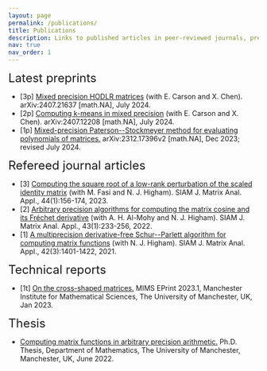 ```yaml
---
layout: page
permalink: /publications/
title: Publications
description: Links to published articles in peer-reviewed journals, preprints, and PhD thesis.
nav: true
nav_order: 1
---
```


<font size="5">Latest preprints</font>

<ul>

<li> [3p] <a href="https://arxiv.org/abs/2407.21637">Mixed precision HODLR matrices</a> (with E. Carson and X. Chen). arXiv:2407.21637 [math.NA], July 2024.</li>

<li> [2p] <a href="https://arxiv.org/abs/2407.12208">Computing k-means in mixed precision</a> (with E. Carson and X. Chen). arXiv:2407.12208 [math.NA], July 2024.</li>

<li> [1p] <a href="https://arxiv.org/abs/2312.17396v2">Mixed-precision Paterson--Stockmeyer method for evaluating polynomials of matrices.</a> arXiv:2312.17396v2 [math.NA], Dec 2023; revised July 2024.</li>


</ul>

<font size="5">Refereed journal articles</font>

<ul>

<li> [3] <a href="https://epubs.siam.org/doi/10.1137/22M1471559">Computing the square root of a low-rank perturbation of the scaled identity matrix</a> (with M. Fasi and N. J. Higham). SIAM J. Matrix Anal. Appl., 44(1):156-174, 2023.</li>

<li> [2] <a href="https://epubs.siam.org/doi/10.1137/21M1441043">Arbitrary precision algorithms for computing the matrix cosine and its Fréchet derivative</a> (with A. H. Al-Mohy and N. J. Higham). SIAM J. Matrix Anal. Appl., 43(1):233-256, 2022.</li>

<li> [1] <a href="https://epubs.siam.org/doi/10.1137/20M1365326">A multiprecision derivative-free Schur--Parlett algorithm for computing matrix functions</a> (with N. J. Higham). SIAM J. Matrix Anal. Appl., 42(3):1401-1422, 2021.</li>

</ul>

<font size="5">Technical reports</font>

<ul>

<li> [1t] <a href="https://eprints.maths.manchester.ac.uk/2883/">On the cross-shaped matrices.</a> MIMS EPrint 2023.1, Manchester Institute for Mathematical Sciences, The University of Manchester, UK, Jan 2023.</li>

</ul>

<font size="5">Thesis</font>

<ul>

<li> <a href="https://research.manchester.ac.uk/en/studentTheses/computing-matrix-functions-in-arbitrary-precision-arithmetic-2">Computing matrix functions in arbitrary precision arithmetic.</a> Ph.D. Thesis, Department of Mathematics, The University of Manchester, Manchester, UK, June 2022.</li>

</ul>